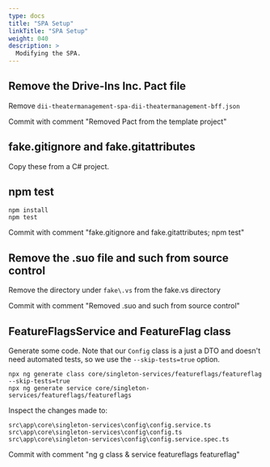 ```yaml
---
type: docs
title: "SPA Setup"
linkTitle: "SPA Setup"
weight: 040
description: >
  Modifying the SPA.
---
```


## Remove the Drive-Ins Inc. Pact file

Remove `dii-theatermanagement-spa-dii-theatermanagement-bff.json`

Commit with comment "Removed Pact from the template project"

## fake\.gitignore and fake\.gitattributes

Copy these from a C# project.

## npm test

~~~
npm install
npm test
~~~

Commit with comment "fake\.gitignore and fake\.gitattributes; npm test"

## Remove the .suo file and such from source control

Remove the directory under `fake\.vs` from the fake\.vs directory

Commit with comment "Removed .suo and such from source control"

## FeatureFlagsService and FeatureFlag class

Generate some code. Note that our `Config` class is a just a DTO and doesn't need
automated tests, so we use the `--skip-tests=true` option.

~~~
npx ng generate class core/singleton-services/featureflags/featureflag --skip-tests=true
npx ng generate service core/singleton-services/featureflags/featureflags
~~~

Inspect the changes made to:

~~~
src\app\core\singleton-services\config\config.service.ts
src\app\core\singleton-services\config\config.ts
src\app\core\singleton-services\config\config.service.spec.ts
~~~

Commit with comment "ng g class & service featureflags featureflag"